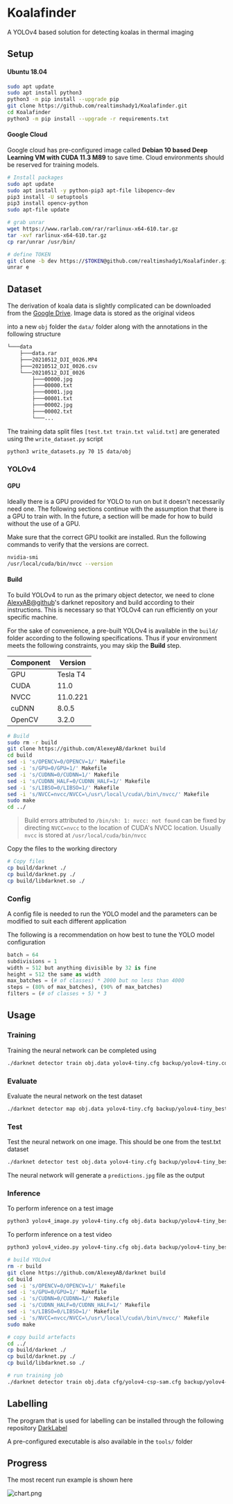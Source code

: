 # Koalafinder

A YOLOv4 based solution for detecting koalas in thermal imaging

## Setup

#### Ubuntu 18.04

```bash
sudo apt update
sudo apt install python3
python3 -m pip install --upgrade pip
git clone https://github.com/realtimshady1/Koalafinder.git
cd Koalafinder
python3 -m pip install --upgrade -r requirements.txt

```

#### Google Cloud

Google cloud has pre-configured image called **Debian 10 based Deep Learning VM with CUDA 11.3 M89** to save time. Cloud environments should be reserved for training models.

```bash
# Install packages
sudo apt update
sudo apt install -y python-pip3 apt-file libopencv-dev
pip3 install -U setuptools
pip3 install opencv-python
sudo apt-file update

# grab unrar
wget https://www.rarlab.com/rar/rarlinux-x64-610.tar.gz
tar -xvf rarlinux-x64-610.tar.gz
cp rar/unrar /usr/bin/

# define TOKEN
git clone -b dev https://$TOKEN@github.com/realtimshady1/Koalafinder.git
unrar e
```

## Dataset

The derivation of koala data is slightly complicated can be downloaded from the [Google Drive](https://drive.google.com/drive/folders/1v_w4-pkDTD1CF5tU2WWyccbrTg-8ra98?usp=sharing). Image data is stored as the original videos  

into a new `obj` folder the `data/` folder along with the annotations in the following structure

```bash
└───data
    ├───data.rar
    ├───20210512_DJI_0026.MP4
    ├───20210512_DJI_0026.csv
    └───20210512_DJI_0026
        ├───00000.jpg
        ├───00000.txt
        ├───00001.jpg
        ├───00001.txt
        ├───00002.jpg
        ├───00002.txt
        └───...

```
The training data split files `[test.txt train.txt valid.txt]` are generated using the `write_dataset.py` script
```bash
python3 write_datasets.py 70 15 data/obj
```

### YOLOv4

#### GPU

Ideally there is a GPU provided for YOLO to run on but it doesn't necessarily need one. The following sections continue with the assumption that there is a GPU to train with. In the future, a section will be made for how to build without the use of a GPU.

Make sure that the correct GPU toolkit are installed. Run the following commands to verify that the versions are correct.

```bash
nvidia-smi
/usr/local/cuda/bin/nvcc --version

```

#### Build

To build YOLOv4 to run as the primary object detector, we need to clone [AlexyAB@github](https://github.com/AlexeyAB)'s darknet repository and build according to their instructions. This is necessary so that YOLOv4 can run efficiently on your specific machine.

For the sake of convenience, a pre-built YOLOv4 is available in the `build/` folder according to the following specifications. Thus if your environment meets the following constraints, you may skip the **Build** step.

Component | Version
--- | ---
GPU | Tesla T4
CUDA | 11.0
NVCC | 11.0.221  
cuDNN | 8.0.5  
OpenCV | 3.2.0


```bash
# Build
sudo rm -r build
git clone https://github.com/AlexeyAB/darknet build
cd build
sed -i 's/OPENCV=0/OPENCV=1/' Makefile
sed -i 's/GPU=0/GPU=1/' Makefile
sed -i 's/CUDNN=0/CUDNN=1/' Makefile
sed -i 's/CUDNN_HALF=0/CUDNN_HALF=1/' Makefile
sed -i 's/LIBSO=0/LIBSO=1/' Makefile
sed -i 's/NVCC=nvcc/NVCC=\/usr\/local\/cuda\/bin\/nvcc/' Makefile
sudo make
cd ../
```

> Build errors attributed to `/bin/sh: 1: nvcc: not found` can be fixed by directing `NVCC=nvcc` to the location of CUDA's NVCC location. Usually `nvcc` is stored at `/usr/local/cuda/bin/nvcc`


Copy the files to the working directory

```bash
# Copy files
cp build/darknet ./
cp build/darknet.py ./
cp build/libdarknet.so ./
```


### Config

A config file is needed to run the YOLO model and the parameters can be modified to suit each different application

The following is a recommendation on how best to tune the YOLO model configuration

```python
batch = 64
subdivisions = 1
width = 512 but anything divisible by 32 is fine
height = 512 the same as width
max_batches = (# of classes) * 2000 but no less than 4000
steps = (80% of max_batches), (90% of max_batches)
filters = (# of classes + 5) * 3

```

## Usage

### Training

Training the neural network can be completed using

```bash
./darknet detector train obj.data yolov4-tiny.cfg backup/yolov4-tiny.conv.29 -dont_show -ext_output -map

```

### Evaluate

Evaluate the neural network on the test dataset

```bash
./darknet detector map obj.data yolov4-tiny.cfg backup/yolov4-tiny_best.weights -points 0

```

### Test

Test the neural network on one image. This should be one from the test.txt dataset

```bash
./darknet detector test obj.data yolov4-tiny.cfg backup/yolov4-tiny_best.weights data/obj/DJI_0026_00001.jpg -ext_output

```

The neural network will generate a `predictions.jpg` file as the output

### Inference

To perform inference on a test image
```bash
python3 yolov4_image.py yolov4-tiny.cfg obj.data backup/yolov4-tiny_best.weights data/obj/DJI_0026_00001.jpg
```

To perform inference on a test video
```bash
python3 yolov4_video.py yolov4-tiny.cfg obj.data backup/yolov4-tiny_best.weights data/DJI_0026.MP4 -post_process True
```

```bash
# build YOLOv4
rm -r build
git clone https://github.com/AlexeyAB/darknet build
cd build
sed -i 's/OPENCV=0/OPENCV=1/' Makefile
sed -i 's/GPU=0/GPU=1/' Makefile
sed -i 's/CUDNN=0/CUDNN=1/' Makefile
sed -i 's/CUDNN_HALF=0/CUDNN_HALF=1/' Makefile
sed -i 's/LIBSO=0/LIBSO=1/' Makefile
sed -i 's/NVCC=nvcc/NVCC=\/usr\/local\/cuda\/bin\/nvcc/' Makefile
sudo make

# copy build artefacts
cd ../
cp build/darknet ./
cp build/darknet.py ./
cp build/libdarknet.so ./

# run training job
./darknet detector train obj.data cfg/yolov4-csp-sam.cfg backup/yolov4-csp-sam.weights -dont_show -ext_output -map
```

## Labelling

The program that is used for labelling can be installed through the following repository [DarkLabel](https://github.com/darkpgmr/DarkLabel)

A pre-configured executable is also available in the 	`tools/` folder


## Progress

The most recent run example is shown here

![chart.png](chart.png)
